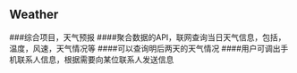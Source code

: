 ## Weather
###综合项目，天气预报
####聚合数据的API，联网查询当日天气信息，包括，温度，风速，天气情况等
####可以查询明后两天的天气情况
####用户可调出手机联系人信息，根据需要向某位联系人发送信息
